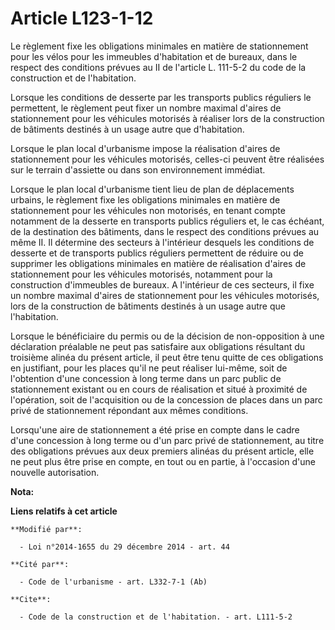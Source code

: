 # Article L123-1-12

Le règlement fixe les obligations minimales en matière de stationnement pour les vélos pour les immeubles d'habitation et de
bureaux, dans le respect des conditions prévues au II de l'article L. 111-5-2 du code de la construction et de l'habitation. 

Lorsque les conditions de desserte par les transports publics réguliers le permettent, le règlement peut fixer un nombre
maximal d'aires de stationnement pour les véhicules motorisés à réaliser lors de la construction de bâtiments destinés à un
usage autre que d'habitation. 

Lorsque le plan local d'urbanisme impose la réalisation d'aires de stationnement pour les véhicules motorisés, celles-ci
peuvent être réalisées sur le terrain d'assiette ou dans son environnement immédiat. 

Lorsque le plan local d'urbanisme tient lieu de plan de déplacements urbains, le règlement fixe les obligations minimales en
matière de stationnement pour les véhicules non motorisés, en tenant compte notamment de la desserte en transports publics
réguliers et, le cas échéant, de la destination des bâtiments, dans le respect des conditions prévues au même II. Il
détermine des secteurs à l'intérieur desquels les conditions de desserte et de transports publics réguliers permettent de
réduire ou de supprimer les obligations minimales en matière de réalisation d'aires de stationnement pour les véhicules
motorisés, notamment pour la construction d'immeubles de bureaux. A l'intérieur de ces secteurs, il fixe un nombre maximal
d'aires de stationnement pour les véhicules motorisés, lors de la construction de bâtiments destinés à un usage autre que
l'habitation. 

Lorsque le bénéficiaire du permis ou de la décision de non-opposition à une déclaration préalable ne peut pas satisfaire aux
obligations résultant du troisième alinéa du présent article, il peut être tenu quitte de ces obligations en justifiant, pour
les places qu'il ne peut réaliser lui-même, soit de l'obtention d'une concession à long terme dans un parc public de
stationnement existant ou en cours de réalisation et situé à proximité de l'opération, soit de l'acquisition ou de la
concession de places dans un parc privé de stationnement répondant aux mêmes conditions. 

Lorsqu'une aire de stationnement a été prise en compte dans le cadre d'une concession à long terme ou d'un parc privé de
stationnement, au titre des obligations prévues aux deux premiers alinéas du présent article, elle ne peut plus être prise en
compte, en tout ou en partie, à l'occasion d'une nouvelle autorisation.

**Nota:**



**Liens relatifs à cet article**

	**Modifié par**:

	  - Loi n°2014-1655 du 29 décembre 2014 - art. 44

	**Cité par**:

	  - Code de l'urbanisme - art. L332-7-1 (Ab)

	**Cite**:

	  - Code de la construction et de l'habitation. - art. L111-5-2
